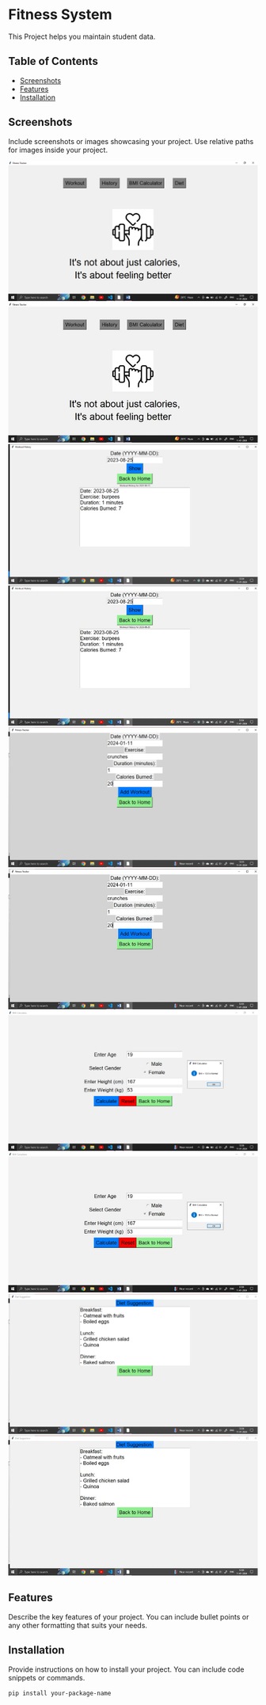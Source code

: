 # Fitness System

This Project helps you maintain student data.

## Table of Contents
- [Screenshots](#screenshots)
- [Features](#features)
- [Installation](#installation)

## Screenshots

Include screenshots or images showcasing your project. Use relative paths for images inside your project.

![Screenshot 1](./screenshots/screenshot1.png)
![Screenshot 2](./screenshots/screenshot2.jpg)
![Screenshot 3](./screenshots/screenshot3.png)
![Screenshot 4](./screenshots/screenshot4.jpg)
![Screenshot 5](./screenshots/screenshot5.png)
![Screenshot 6](./screenshots/screenshot6.jpg)
![Screenshot 7](./screenshots/screenshot7.png)
![Screenshot 8](./screenshots/screenshot8.jpg)
![Screenshot 9](./screenshots/screenshot9.png)
![Screenshot 10](./screenshots/screenshot10.jpg)

## Features

Describe the key features of your project. You can include bullet points or any other formatting that suits your needs.

## Installation

Provide instructions on how to install your project. You can include code snippets or commands.

```bash
pip install your-package-name
